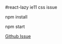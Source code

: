 #react-lazy ie11 css issue

npm install

npm start


<a href="https://github.com/facebook/react/issues/16275">Github Issue</a>
